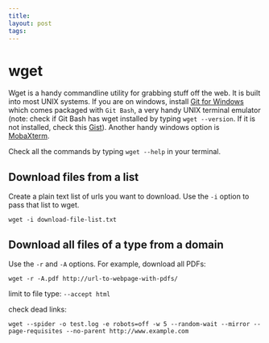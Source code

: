 ```yaml
---
title:
layout: post
tags:
---
```


wget
====

Wget is a handy commandline utility for grabbing stuff off the web. 
It is built into most UNIX systems. 
If you are on windows, install [Git for Windows](https://git-scm.com/) which comes packaged with `Git Bash`, a very handy UNIX terminal emulator
(note: check if Git Bash has wget installed by typing `wget --version`. If it is not installed, check this [Gist](https://gist.github.com/evanwill/0207876c3243bbb6863e65ec5dc3f058)).
Another handy windows option is [MobaXterm](http://mobaxterm.mobatek.net/).

Check all the commands by typing `wget --help` in your terminal.

Download files from a list
--------------------------

Create a plain text list of urls you want to download. 
Use the `-i` option to pass that list to wget.

`wget -i download-file-list.txt`

Download all files of a type from a domain
------------------------------------------

Use the `-r` and `-A` options.
For example, download all PDFs:

`wget -r -A.pdf http://url-to-webpage-with-pdfs/`

limit to file type: `--accept html`


check dead links:

`wget --spider -o test.log -e robots=off -w 5 --random-wait --mirror --page-requisites --no-parent http://www.example.com`